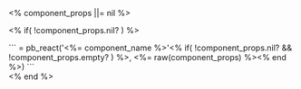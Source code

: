 <% component_props ||= nil %>

<% if( !component_props.nil? ) %>
  <div class="pb--codeCopy">
    ```
      = pb_react('<%= component_name %>'<% if( !component_props.nil? && !component_props.empty? ) %>, <%= raw(component_props) %><% end %>)
    ```
  </div>
<% end %>
